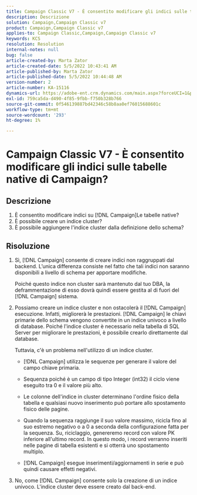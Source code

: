 ```yaml
---
title: Campaign Classic V7 - È consentito modificare gli indici sulle tabelle native di Campaign?
description: Descrizione
solution: Campaign,Campaign Classic v7
product: Campaign,Campaign Classic v7
applies-to: Campaign Classic,Campaign,Campaign Classic v7
keywords: KCS
resolution: Resolution
internal-notes: null
bug: false
article-created-by: Marta Zator
article-created-date: 5/5/2022 10:43:41 AM
article-published-by: Marta Zator
article-published-date: 5/5/2022 10:44:48 AM
version-number: 2
article-number: KA-15116
dynamics-url: https://adobe-ent.crm.dynamics.com/main.aspx?forceUCI=1&pagetype=entityrecord&etn=knowledgearticle&id=126c1838-60cc-ec11-a7b5-6045bd00dbbc
exl-id: 759ca5da-d490-4f85-9fbb-f750b328b766
source-git-commit: 0f546139887bd42346c58b8aa0ef76015688601c
workflow-type: tm+mt
source-wordcount: '293'
ht-degree: 1%

---
```


# Campaign Classic V7 - È consentito modificare gli indici sulle tabelle native di Campaign?

## Descrizione

1. È consentito modificare indici su [!DNL Campaign]Le tabelle native?
1. È possibile creare un indice cluster?
1. È possibile aggiungere l&#39;indice cluster dalla definizione dello schema?

## Risoluzione

1. Sì, [!DNL Campaign] consente di creare indici non raggruppati dal backend. L’unica differenza consiste nel fatto che tali indici non saranno disponibili a livello di schema per apportare modifiche. 

   Poiché questo indice non cluster sarà mantenuto dal tuo DBA, la deframmentazione di esso dovrà quindi essere gestita al di fuori del [!DNL Campaign] sistema.

1. Possiamo creare un indice cluster e non ostacolerà il [!DNL Campaign] esecuzione. Infatti, migliorerà le prestazioni. [!DNL Campaign] le chiavi primarie dello schema vengono convertite in un indice univoco a livello di database. Poiché l&#39;indice cluster è necessario nella tabella di SQL Server per migliorare le prestazioni, è possibile crearlo direttamente dal database.

   Tuttavia, c&#39;è un problema nell&#39;utilizzo di un indice cluster. 

   - [!DNL Campaign] utilizza le sequenze per generare il valore del campo chiave primaria.

   - Sequenza poiché è un campo di tipo Integer (int32) il ciclo viene eseguito tra 0 e il valore più alto.

   - Le colonne dell&#39;indice in cluster determinano l&#39;ordine fisico della tabella e qualsiasi nuovo inserimento può portare allo spostamento fisico delle pagine.

   - Quando la sequenza raggiunge il suo valore massimo, ricicla fino al suo estremo negativo o a 0 a seconda della configurazione fatta per la sequenza. Su, riciclaggio, genereremo record con valore PK inferiore all&#39;ultimo record. In questo modo, i record verranno inseriti nelle pagine di tabella esistenti e si otterrà uno spostamento multiplo. 

   - [!DNL Campaign] esegue inserimenti/aggiornamenti in serie e può quindi causare effetti negativi.

1. No, come [!DNL Campaign] consente solo la creazione di un indice univoco. L&#39;indice cluster deve essere creato dal back-end.
